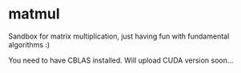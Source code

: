 # matmul
Sandbox for matrix multiplication, just having fun with fundamental algorithms :)

You need to have CBLAS installed. Will upload CUDA version soon...
